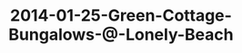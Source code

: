 ---
layout: blog
title: 2014-01-25-Green-Cottage-Bungalows-@-Lonely-Beach
category: blog
lat: 11.98949
lng: 102.29807
image: https://s3-us-west-2.amazonaws.com/travels2013/2014-01-25 18:21:21 PST.jpg
observation: 20140125182121PST
---